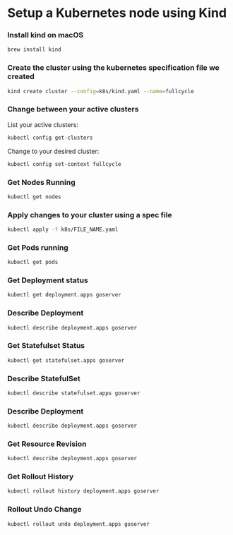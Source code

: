 # Setup a Kubernetes node using Kind

### Install kind on macOS
```sh
brew install kind
```

### Create the cluster using the kubernetes specification file we created
```sh
kind create cluster --config=k8s/kind.yaml --name=fullcycle
```

### Change between your active clusters
List your active clusters:
```sh
kubectl config get-clusters
```

Change to your desired cluster:
```sh
kubectl config set-context fullcycle
```

### Get Nodes Running
```sh
kubectl get nodes
```

### Apply changes to your cluster using a spec file
```sh
kubectl apply -f k8s/FILE_NAME.yaml
```

### Get Pods running
```sh
kubectl get pods
```

### Get Deployment status
```sh
kubectl get deployment.apps goserver
```

### Describe Deployment
```sh
kubectl describe deployment.apps goserver
```

### Get Statefulset Status
```sh
kubectl get statefulset.apps goserver
```

### Describe StatefulSet
```sh
kubectl describe statefulset.apps goserver
```

### Describe Deployment
```sh
kubectl describe deployment.apps goserver
```

### Get Resource Revision
```sh
kubectl describe deployment.apps goserver
```

### Get Rollout History
```sh
kubectl rollout history deployment.apps goserver
```

### Rollout Undo Change
```sh
kubectl rollout undo deployment.apps goserver
```

